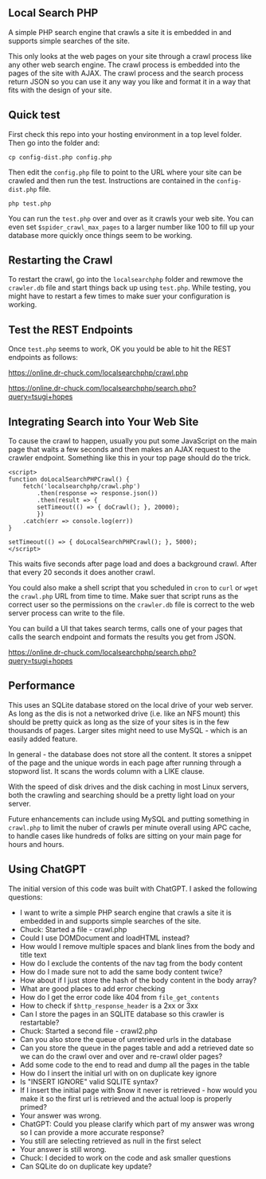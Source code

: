 Local Search PHP
----------------

A simple PHP search engine that crawls a site it is embedded in and supports simple searches of the site.

This only looks at the web pages on your site through a crawl process like any other web search engine.
The crawl process is embedded into the pages of the site with AJAX.   The crawl process and the search
process return JSON so you can use it any way you like and format it in a way that fits with the design
of your site.

Quick test
----------

First check this repo into your hosting environment in a top level folder.  Then go into the folder and:

    cp config-dist.php config.php

Then edit the `config.php` file to point to the URL where your site can be crawled and then run the test.
Instructions are contained in the `config-dist.php` file.

    php test.php

You can run the `test.php` over and over as it crawls your web site.  You can even set
`$spider_crawl_max_pages` to a larger number like 100 to fill up your database
more quickly once things seem to be working.

Restarting the Crawl
--------------------

To restart the crawl, go into the `localsearchphp` folder and rewmove the `crawler.db`
file and start things back up using `test.php`. While testing, you might have to restart
a few times to make suer your configuration is working.

Test the REST Endpoints
-----------------------

Once `test.php` seems to work, OK you yould be able to hit the REST endpoints as follows:

https://online.dr-chuck.com/localsearchphp/crawl.php

https://online.dr-chuck.com/localsearchphp/search.php?query=tsugi+hopes

Integrating Search into Your Web Site
-------------------------------------

To cause the crawl to happen, usually you put some JavaScript on the main page that waits a few seconds
and then makes an AJAX request to the crawler endpoint.  Something like this in your top page should
do the trick.

    <script>
    function doLocalSearchPHPCrawl() {
        fetch('localsearchphp/crawl.php')
            .then(response => response.json())
            .then(result => {
            setTimeout(() => { doCrawl(); }, 20000);
            })
        .catch(err => console.log(err))
    }

    setTimeout(() => { doLocalSearchPHPCrawl(); }, 5000);
    </script>

This waits five seconds after page load and does a background crawl.  After that every 20
seconds it does another crawl.

You could also make a shell script that you scheduled in `cron` to `curl` or `wget` the
`crawl.php` URL from time to time.   Make suer that script runs as the correct user so the
permissions on the `crawler.db` file is correct to the web server process can write to the
file.

You can build a UI that takes search terms, calls one of your pages that
calls the search endpoint and formats the results you get from JSON.

https://online.dr-chuck.com/localsearchphp/search.php?query=tsugi+hopes

Performance
-----------

This uses an SQLite database stored on the local drive of your web server.  As long as the
dis is not a networked drive (i.e. like an NFS mount) this should be pretty quick as long as
the size of your sites is in the few thousands of pages. Larger sites might need to use
MySQL - which is an easily added feature.

In general - the database does not store all the content.  It stores a snippet
of the page and the unique words in each page after running through a stopword
list.  It scans the words column with a LIKE clause.

With the speed of disk drives and the disk caching in most Linux servers, both
the crawling and searching should be a pretty light load on your server.

Future enhancements can include using MySQL and putting something in `crawl.php`
to limit the nuber of crawls per minute overall using APC cache, to handle
cases like hundreds of folks are sitting on your main page for hours and hours.

Using ChatGPT
-------------

The initial version of this code was built with ChatGPT.  I asked the following questions:

* I want to write a simple PHP search engine that crawls a site it is embedded in and supports simple searches of the site.
* Chuck: Started a file - crawl.php
* Could I use DOMDocument and loadHTML instead?
* How would I remove multiple spaces and blank lines from the body and title text
* How do I exclude the contents of the nav tag from the body content
* How do I made sure not to add the same body content twice?
* How about if I just store the hash of the body content in the body array?
* What are good places to add error checking
* How do I get the error code like 404 from `file_get_contents`
* How to check if `$http_response_header` is a 2xx or 3xx
* Can I store the pages in an SQLITE database so this crawler is restartable?
* Chuck: Started a second file - crawl2.php
* Can you also store the queue of unretrieved urls in the database
* Can you store the queue in the pages table and add a retrieved date so we can do the crawl over and over and re-crawl older pages?
* Add some code to the end to read and dump all the pages in the table
* How do I insert the initial url with on on duplicate key ignore
* Is "INSERT IGNORE" valid SQLITE syntax?
* If I insert the initial page with $now it never is retrieved - how would you make it so the first url is retrieved and the actual loop is properly primed?
* Your answer was wrong.
* ChatGPT:  Could you please clarify which part of my answer was wrong so I can provide a more accurate response?
* You still are selecting retrieved as null in the first select
* Your answer is still wrong.
* Chuck: I decided to work on the code and ask smaller questions
* Can SQLite do on duplicate key update?
